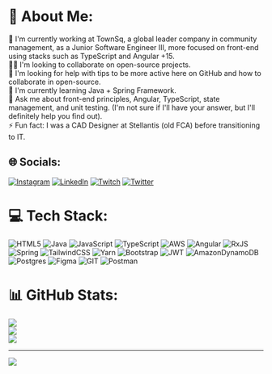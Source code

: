 # 💫 About Me:
🔭 I'm currently working at TownSq, a global leader company in community management, as a Junior Software Engineer III, more focused on front-end using stacks such as TypeScript and Angular +15.<br>👯‍♂️ I'm looking to collaborate on open-source projects.<br>🤝 I'm looking for help with tips to be more active here on GitHub and how to collaborate in open-source.<br>🌱 I'm currently learning Java + Spring Framework.<br>💬 Ask me about front-end principles, Angular, TypeScript, state management, and unit testing. (I'm not sure if I'll have your answer, but I'll definitely help you find out).<br>⚡️ Fun fact: I was a CAD Designer at Stellantis (old FCA) before transitioning to IT.


## 🌐 Socials:
[![Instagram](https://img.shields.io/badge/Instagram-%23E4405F.svg?logo=Instagram&logoColor=white)](https://instagram.com/h__wallace) [![LinkedIn](https://img.shields.io/badge/LinkedIn-%230077B5.svg?logo=linkedin&logoColor=white)](https://linkedin.com/in/https://www.linkedin.com/in/henrique-wallace/) [![Twitch](https://img.shields.io/badge/Twitch-%239146FF.svg?logo=Twitch&logoColor=white)](https://twitch.tv/h_wallace) [![Twitter](https://img.shields.io/badge/Twitter-%231DA1F2.svg?logo=Twitter&logoColor=white)](https://twitter.com/hwaIIace) 

# 💻 Tech Stack:
![HTML5](https://img.shields.io/badge/html5-%23E34F26.svg?style=for-the-badge&logo=html5&logoColor=white) ![Java](https://img.shields.io/badge/java-%23ED8B00.svg?style=for-the-badge&logo=openjdk&logoColor=white) ![JavaScript](https://img.shields.io/badge/javascript-%23323330.svg?style=for-the-badge&logo=javascript&logoColor=%23F7DF1E) ![TypeScript](https://img.shields.io/badge/typescript-%23007ACC.svg?style=for-the-badge&logo=typescript&logoColor=white) ![AWS](https://img.shields.io/badge/AWS-%23FF9900.svg?style=for-the-badge&logo=amazon-aws&logoColor=white) ![Angular](https://img.shields.io/badge/angular-%23DD0031.svg?style=for-the-badge&logo=angular&logoColor=white) ![RxJS](https://img.shields.io/badge/rxjs-%23B7178C.svg?style=for-the-badge&logo=reactivex&logoColor=white) ![Spring](https://img.shields.io/badge/spring-%236DB33F.svg?style=for-the-badge&logo=spring&logoColor=white) ![TailwindCSS](https://img.shields.io/badge/tailwindcss-%2338B2AC.svg?style=for-the-badge&logo=tailwind-css&logoColor=white) ![Yarn](https://img.shields.io/badge/yarn-%232C8EBB.svg?style=for-the-badge&logo=yarn&logoColor=white) ![Bootstrap](https://img.shields.io/badge/bootstrap-%238511FA.svg?style=for-the-badge&logo=bootstrap&logoColor=white) ![JWT](https://img.shields.io/badge/JWT-black?style=for-the-badge&logo=JSON%20web%20tokens) ![AmazonDynamoDB](https://img.shields.io/badge/Amazon%20DynamoDB-4053D6?style=for-the-badge&logo=Amazon%20DynamoDB&logoColor=white) ![Postgres](https://img.shields.io/badge/postgres-%23316192.svg?style=for-the-badge&logo=postgresql&logoColor=white) ![Figma](https://img.shields.io/badge/figma-%23F24E1E.svg?style=for-the-badge&logo=figma&logoColor=white) ![GIT](https://img.shields.io/badge/Git-fc6d26?style=for-the-badge&logo=git&logoColor=white) ![Postman](https://img.shields.io/badge/Postman-FF6C37?style=for-the-badge&logo=postman&logoColor=white)
# 📊 GitHub Stats:
![](https://github-readme-stats.vercel.app/api?username=henriquewallace&theme=gotham&hide_border=true&include_all_commits=false&count_private=true)<br/>
![](https://github-readme-streak-stats.herokuapp.com/?user=henriquewallace&theme=gotham&hide_border=true)<br/>
![](https://github-readme-stats.vercel.app/api/top-langs/?username=henriquewallace&theme=gotham&hide_border=true&include_all_commits=false&count_private=true&layout=compact)

---
[![](https://visitcount.itsvg.in/api?id=henriquewallace&icon=0&color=8)](https://visitcount.itsvg.in)

<!-- Proudly created with GPRM ( https://gprm.itsvg.in ) -->
